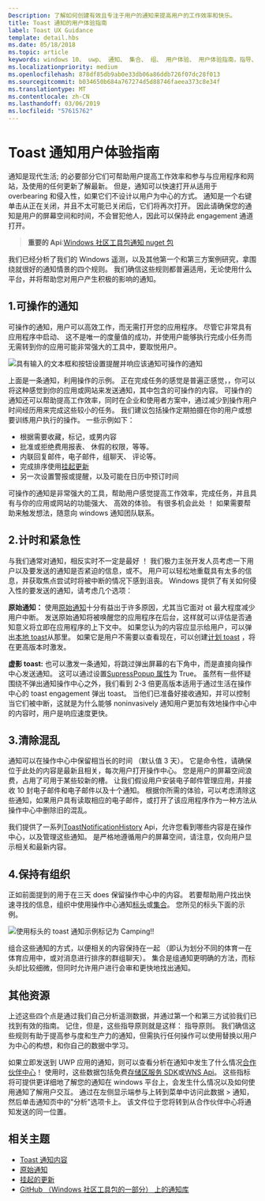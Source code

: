 ```yaml
---
Description: 了解如何创建有效且专注于用户的通知来提高用户的工作效率和快乐。
title: Toast 通知的用户体验指南
label: Toast UX Guidance
template: detail.hbs
ms.date: 05/18/2018
ms.topic: article
keywords: windows 10、 uwp、 通知、 集合、 组、 用户体验、 用户体验指南，指导、 操作、 toast、 操作中心、 noninterruptive、 有效的通知、 非侵入式通知可操作的管理、 组织
ms.localizationpriority: medium
ms.openlocfilehash: 878df85db9ab0e33db06a86ddb726f07dc28f013
ms.sourcegitcommit: b034650b684a767274d5d88746faeea373c8e34f
ms.translationtype: MT
ms.contentlocale: zh-CN
ms.lasthandoff: 03/06/2019
ms.locfileid: "57615762"
---
```

# <a name="toast-notification-ux-guidance"></a>Toast 通知用户体验指南
通知是现代生活; 的必要部分它们可帮助用户提高工作效率和参与与应用程序和网站，及使用的任何更新了解最新。 但是，通知可以快速打开从适用于 overbearing 和侵入性，如果它们不设计以用户为中心的方式。 通知是一个右键单击从正在关闭，并且不太可能已关闭后，它们将再次打开。  因此请确保您的通知是用户的屏幕空间和时间，不会冒犯他人，因此可以保持此 engagement 通道打开。

> **重要的 Api**:[Windows 社区工具包通知 nuget 包](https://www.nuget.org/packages/Microsoft.Toolkit.Uwp.Notifications/)

我们已经分析了我们的 Windows 遥测，以及其他第一个和第三方案例研究，拿围绕就很好的通知情景的四个规则。  我们确信这些规则都普遍适用，无论使用什么平台，并将帮助您对用户产生积极的影响的通知。

## <a name="1-actionable-notifications"></a>1.可操作的通知
可操作的通知，用户可以高效工作，而无需打开您的应用程序。  尽管它非常具有应用程序中启动、 这不是唯一的度量值的成功，并使用户能够执行完成小任务而无需转到你的应用可能非常强大的工具中，要取悦用户。

![具有输入的文本框和按钮设置提醒并响应该通知可操作的通知](images/actionable-notification-example01.png)

上面是一条通知，利用操作的示例。 正在完成任务的感觉是普遍正感觉，，你可以将这种感觉到你的应用或网站来发送通知，其中包含的可操作的内容。 可操作的通知还可以帮助提高工作效率，同时在企业和使用者方案中，通过减少到操作用户时间经历用来完成这些较小的任务。 我们建议包括操作定期拍摄在你的用户或想要训练用户执行的操作。  一些示例如下：
* 根据需要收藏，标记，或男内容
* 批准或拒绝费用报表、 休假的权限，等等。
* 内联回复邮件，电子邮件，组聊天、 评论等。
* 完成排序使用[挂起更新](toast-pending-update.md)
* 另一次设置警报或提醒，以及可能在日历中预订时间

可操作的通知是非常强大的工具，帮助用户感觉提高工作效率，完成任务，并且具有与你的应用或网站的功能强大、 高效的体验。  有很多机会此处 ！ 如果需要帮助来触发想法，随意向 windows 通知团队联系。

## <a name="2-timing-and-urgency"></a>2.计时和紧急性
与我们通常对通知，相反实时不一定是最好 ！ 我们极力主张开发人员考虑一下用户以及要发送的通知是否紧迫的信息，或不。 用户可以轻松地重载具有太多的信息，并获取焦点尝试时将被中断的情况下感到沮丧。 Windows 提供了有关如何侵入性的要发送的通知，请考虑几个选项：

**原始通知：** 使用[原始通知](raw-notification-overview.md)十分有益出于许多原因，尤其当它面对 ot 最大程度减少用户中断。  发送原始通知将被唤醒您的应用程序在后台，这样就可以评估是否通知意义将立即在应用程序的上下文中。 如果您认为的内容应显示给用户，可以弹出[本地 toast](send-local-toast.md)从那里。  如果它是用户不需要以查看现在，可以创建[计划 toast](https://blogs.msdn.microsoft.com/tiles_and_toasts/2016/09/30/quickstart-sending-an-alarm-in-windows-10/) ，将在更高版本时激发。


**虚影 toast:** 也可以激发一条通知，将跳过弹出屏幕的右下角中，而是直接向操作中心发送通知。 这可以通过设置[SupressPopup 属性](https://docs.microsoft.com/en-us/uwp/api/windows.ui.notifications.toastnotification.suppresspopup)为 True。 虽然有一些怀疑围绕不弹出通知操作中心之外，我们看到 2-3 倍更高版本适用于通过生活在操作中心的 toast engagement 弹出 toast。  当他们已准备好接收通知，并可以控制当它们被中断，这就是为什么能够 noninvasively 通知用户更加有效地操作中心中的内容时，用户是响应速度更快。

## <a name="3-clear-out-the-clutter"></a>3.清除混乱
通知可以在操作中心中保留相当长的时间 （默认值 3 天）。  它是命令性，请确保位于此处的内容是最新且相关，每次用户打开操作中心。 您是用户的屏幕空间浪费，占用了可用于某些较新的槽。  让我们假设用户安装电子邮件管理应用，并接收 10 封电子邮件和电子邮件以及十个通知。  根据你所需的体验，可以考虑清除这些通知，如果用户具有读取相应的电子邮件，或打开了该应用程序作为一种方法从操作中心中删除旧的混乱。

我们提供了一系列[ToastNotificationHistory](https://docs.microsoft.com/en-us/uwp/api/windows.ui.notifications.toastnotificationhistory) Api，允许您看到哪些内容是在操作中心，以及管理这些通知。 是严格地遵循用户的屏幕空间，请注意，仅向用户显示相关和最新内容。

## <a name="4-keeping-organized"></a>4.保持有组织
正如前面提到的用于在三天 does 保留操作中心中的内容。  若要帮助用户找出快速寻找的信息，组织中使用操作中心通知[标头](https://docs.microsoft.com/en-us/windows/uwp/design/shell/tiles-and-notifications/toast-headers)或[集合](https://docs.microsoft.com/en-us/uwp/api/windows.ui.notifications.toastcollection)。 您所见的标头下面的示例。

![使用标头的 toast 通知示例标记为 Camping!!](images/toast-headers-action-center.png)

组合这些通知的方式，以便相关的内容保持在一起 （即认为划分不同的体育一在体育应用中，或对消息进行排序的群组聊天）。 集合是组通知更明确的方法，而标头却比较细微，但同时允许用户进行会审和更快地找出通知。

## <a name="other-resources"></a>其他资源
上述这些四个点是通过我们自己分析遥测数据，并通过第一个和第三方试验我们已找到有效的指南。 记住，但是，这些指导原则就是这样： 指导原则。  我们确信这些规则有助于提高参与度和生产力的通知，但需执行任何操作可以使用替换以用户为中心的构想，和你自己的数据中学习。  

如果立即发送到 UWP 应用的通知，则可以查看分析在通知中发生了什么情况[合作伙伴中心](https://partner.microsoft.com/dashboard)！ 使用时，这些数据包括免费[存储区服务 SDK](https://marketplace.visualstudio.com/items?itemName=AdMediator.MicrosoftStoreServicesSDK)或[WNS Api](https://docs.microsoft.com/en-us/windows/uwp/design/shell/tiles-and-notifications/windows-push-notification-services--wns--overview)。 这些指标将可提供更详细地了解您的通知在 windows 平台上，会发生什么情况以及如何使用通知了解用户交互。 通过在左侧显示端参与上转到菜单中访问此数据 > 通知，然后单击通知页中的"分析"选项卡上。  该文件位于您将转到从合作伙伴中心将通知发送的同一位置。

## <a name="related-topics"></a>相关主题

* [Toast 通知内容](adaptive-interactive-toasts.md)
* [原始通知](raw-notification-overview.md)
* [挂起的更新](toast-pending-update.md)
* [GitHub （Windows 社区工具包的一部分） 上的通知库](https://github.com/Microsoft/UWPCommunityToolkit/tree/master/Microsoft.Toolkit.Uwp.Notifications)
